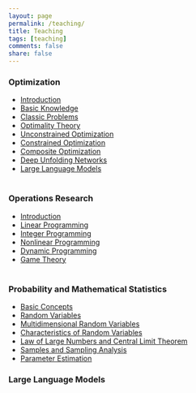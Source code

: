 ```yaml
---
layout: page
permalink: /teaching/
title: Teaching
tags: [teaching]
comments: false
share: false
---
```


### Optimization
- <a href="../teaching/最优化/最优化简介.pdf" class="textlink" target="_blank"> Introduction </a> <br>
- <a href="../teaching/最优化/基础知识.pdf" class="textlink" target="_blank"> Basic Knowledge </a> <br>
- <a href="../teaching/最优化/典型优化问题.pdf" class="textlink" target="_blank"> Classic Problems </a> <br>
- <a href="../teaching/最优化/最优性理论.pdf" class="textlink" target="_blank"> Optimality Theory </a> <br>
- <a href="../teaching/最优化/无约束优化算法.pdf" class="textlink" target="_blank"> Unconstrained Optimization </a> <br>
- <a href="../teaching/最优化/约束优化算法.pdf" class="textlink" target="_blank"> Constrained Optimization </a> <br>
- <a href="../teaching/最优化/复合优化算法.pdf" class="textlink" target="_blank"> Composite Optimization </a> <br>
- <a href="../teaching/最优化/深度展开网络.pdf" class="textlink" target="_blank"> Deep Unfolding Networks </a> <br>
- <a href="../teaching/最优化/大语言模型.pdf" class="textlink" target="_blank"> Large Language Models </a> <br><br>


### Operations Research 
- <a href="../teaching/运筹学/引言.pdf" class="textlink" target="_blank"> Introduction </a> <br>
- <a href="../teaching/运筹学/线性规划.pdf" class="textlink" target="_blank"> Linear Programming </a> <br>
- <a href="../teaching/运筹学/整数规划.pdf" class="textlink" target="_blank"> Integer Programming </a> <br>
- <a href="../teaching/运筹学/非线性规划.pdf" class="textlink" target="_blank"> Nonlinear Programming </a> <br>
- <a href="../teaching/运筹学/动态规划.pdf" class="textlink" target="_blank"> Dynamic Programming </a><br>
- <a href="../teaching/运筹学/对策论.pdf" class="textlink" target="_blank"> Game Theory </a><br><br>


### Probability and Mathematical Statistics
- <a href="../teaching/概率论/概率论的基本概念.pdf" class="textlink" target="_blank"> Basic Concepts </a> <br>
- <a href="../teaching/概率论/随机变量及其分布.pdf" class="textlink" target="_blank"> Random Variables </a> <br>
- <a href="../teaching/概率论/多维随机变量及其分布.pdf" class="textlink" target="_blank"> Multidimensional Random Variables </a> <br>
- <a href="../teaching/概率论/随机变量的数字特征.pdf" class="textlink" target="_blank"> Characteristics of Random Variables </a> <br>
- <a href="../teaching/概率论/大数定律及中心极限定理.pdf" class="textlink" target="_blank"> Law of Large Numbers and Central Limit Theorem </a> <br>
- <a href="../teaching/概率论/样本及抽样分布.pdf" class="textlink" target="_blank"> Samples and Sampling Analysis </a> <br>
- <a href="../teaching/概率论/参数估计.pdf" class="textlink" target="_blank"> Parameter Estimation </a> <br>


### Large Language Models

